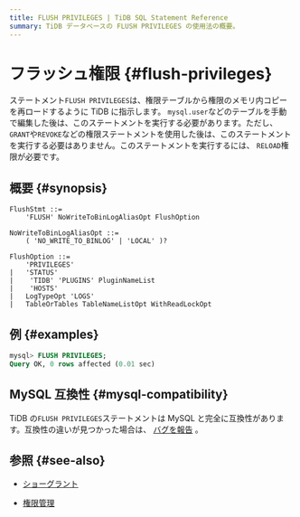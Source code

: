 ```yaml
---
title: FLUSH PRIVILEGES | TiDB SQL Statement Reference
summary: TiDB データベースの FLUSH PRIVILEGES の使用法の概要。
---
```


# フラッシュ権限 {#flush-privileges}

ステートメント`FLUSH PRIVILEGES`は、権限テーブルから権限のメモリ内コピーを再ロードするように TiDB に指示します。 `mysql.user`などのテーブルを手動で編集した後は、このステートメントを実行する必要があります。ただし、 `GRANT`や`REVOKE`などの権限ステートメントを使用した後は、このステートメントを実行する必要はありません。このステートメントを実行するには、 `RELOAD`権限が必要です。

## 概要 {#synopsis}

```ebnf+diagram
FlushStmt ::=
    'FLUSH' NoWriteToBinLogAliasOpt FlushOption

NoWriteToBinLogAliasOpt ::=
    ( 'NO_WRITE_TO_BINLOG' | 'LOCAL' )?

FlushOption ::=
    'PRIVILEGES'
|   'STATUS'
|    'TIDB' 'PLUGINS' PluginNameList
|    'HOSTS'
|   LogTypeOpt 'LOGS'
|   TableOrTables TableNameListOpt WithReadLockOpt
```

## 例 {#examples}

```sql
mysql> FLUSH PRIVILEGES;
Query OK, 0 rows affected (0.01 sec)
```

## MySQL 互換性 {#mysql-compatibility}

TiDB の`FLUSH PRIVILEGES`ステートメントは MySQL と完全に互換性があります。互換性の違いが見つかった場合は、 [バグを報告](https://docs.pingcap.com/tidb/stable/support) 。

## 参照 {#see-also}

-   [ショーグラント](/sql-statements/sql-statement-show-grants.md)

<CustomContent platform="tidb">

-   [権限管理](/privilege-management.md)

</CustomContent>
